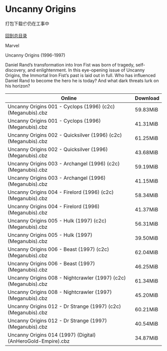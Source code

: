 # Uncanny Origins

打包下载📦仍在工事中

[回到总目录](/Catalogs.md)

Marvel

Uncanny Origins (1996-1997)

Daniel Rand’s transformation into Iron Fist was born of tragedy, self-discovery, and enlightenment.  In this eye-opening issue of Uncanny Origins, the Immortal Iron Fist’s past is laid out in full. Who has influenced Daniel Rand to become the hero he is today? And what dark threats lurk on his horizon?





Online | Download
--- | ---
Uncanny Origins 001 - Cyclops (1996) (c2c) (Meganubis).cbz | 59.83MiB
Uncanny Origins 001 - Cyclops (1996) (Meganubis).cbz | 41.31MiB
Uncanny Origins 002 - Quicksilver (1996) (c2c) (Meganubis).cbz | 61.25MiB
Uncanny Origins 002 - Quicksilver (1996) (Meganubis).cbz | 43.68MiB
Uncanny Origins 003 - Archangel (1996) (c2c) (Meganubis).cbz | 59.19MiB
Uncanny Origins 003 - Archangel (1996) (Meganubis).cbz | 41.15MiB
Uncanny Origins 004 - Firelord (1996) (c2c) (Meganubis).cbz | 58.34MiB
Uncanny Origins 004 - Firelord (1996) (Meganubis).cbz | 41.37MiB
Uncanny Origins 005 - Hulk (1997) (c2c) (Meganubis).cbz | 56.31MiB
Uncanny Origins 005 - Hulk (1997) (Meganubis).cbz | 39.50MiB
Uncanny Origins 006 - Beast (1997) (c2c) (Meganubis).cbz | 62.04MiB
Uncanny Origins 006 - Beast (1997) (Meganubis).cbz | 46.25MiB
Uncanny Origins 008 - Nightcrawler (1997) (c2c) (Meganubis).cbz | 61.34MiB
Uncanny Origins 008 - Nightcrawler (1997) (Meganubis).cbz | 45.20MiB
Uncanny Origins 012 - Dr Strange (1997) (c2c) (Meganubis).cbz | 60.21MiB
Uncanny Origins 012 - Dr Strange (1997) (Meganubis).cbz | 40.54MiB
Uncanny Origins 014 (1997) (Digital) (AnHeroGold-Empire).cbz | 34.87MiB